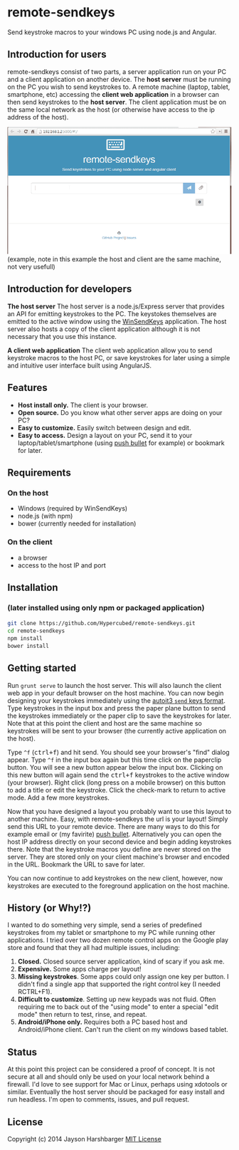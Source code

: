 # remote-sendkeys
Send keystroke macros to your windows PC using node.js and Angular.

## Introduction for users
remote-sendkeys consist of two parts, a server application run on your PC and a client application on another device.  The  **host server** must be running on the PC you wish to send keystrokes to.  A remote machine (laptop, tablet, smartphone, etc) accessing  the **client web application** in a browser can then send keystrokes to the **host server**.  The client application must be on the same local network as the host (or otherwise have access to the ip address of the host).

![alt tag](https://raw.githubusercontent.com/Hypercubed/remote-sendkeys/master/remote-sendkeys-example.gif)
(example, note in this example the host and client are the same machine, not very usefull)

## Introduction for developers

**The host server**  The host server is a node.js/Express server that provides an API for emitting keystrokes to the PC.  The keystokes themselves are emitted to the active window using the [WinSendKeys](http://ath.dcmembers.com/wb/pages/software/winsendkeys.php) application.  The host server also hosts a copy of the client application although it is not necessary that you use this instance.

**A client web application**  The client web application allow you to send keystroke macros to the host PC, or save keystrokes for later using a simple and intuitive user interface built using AngularJS.

## Features
* **Host install only.**  The client is your browser.
* **Open source.** Do you know what other server apps are doing on your PC?
* **Easy to customize.** Easily switch between design and edit.
* **Easy to access.** Design a layout on your PC, send it to your laptop/tablet/smartphone (using [push bullet](https://www.pushbullet.com/) for example) or bookmark for later.

## Requirements

### On the host
* Windows (required by WinSendKeys)
* node.js (with npm)
* bower (currently needed for installation)

### On the client
* a browser
* access to the host IP and port

## Installation
### (later installed using only npm or packaged application)

```bash
git clone https://github.com/Hypercubed/remote-sendkeys.git
cd remote-sendkeys
npm install
bower install
```

## Getting started

Run `grunt serve` to launch the host server.  This will also launch the client web app in your default browser on the host machine.  You can now begin designing your keystrokes immediately using the [autoit3 `send` keys format](https://www.autoitscript.com/autoit3/docs/functions/Send.htm).  Type keystrokes in the input box and press the paper plane button to send the keystrokes immediately or the paper clip to save the keystrokes for later.  Note that at this point the client and host are the same machine so keystrokes will be sent to your browser (the currently active application on the host).

Type `^f` (<kbd>ctrl+f</kbd>) and hit send.  You should see your browser's "find" dialog appear.  Type `^f` in the input box again but this time click on the paperclip button.  You will see a new button appear below the input box.  Clicking on this new button will again send the <kbd>ctrl+f</kbd> keystrokes to the active window (your browser).  Right click (long press on a mobile browser) on this button to add a title or edit the keystroke.  Click the check-mark to return to active mode.  Add a few more keystrokes.

Now that you have designed a layout you probably want to use this layout to another machine.  Easy, with remote-sendkeys the url is your layout!  Simply send this URL to your remote device.  There are many ways to do this for example email or (my favirite)  [push bullet](https://www.pushbullet.com/).  Alternatively you can open the host IP address directly on your second device and begin adding keystrokes there.  Note that the keystroke macros you define are never stored on the server.  They are stored only on your client machine's browser and encoded in the URL.  Bookmark the URL to save for later.

You can now continue to add keystrokes on the new client, however, now keystrokes are executed to the foreground application on the host machine.

## History (or Why!?)
I wanted to do something very simple, send a series of predefined keystrokes from my tablet or smartphone to my PC while running other applications.  I tried over two dozen remote control apps on the Google play store and found that they all had multiple issues, including:

1. **Closed.**  Closed source server application, kind of scary if you ask me.
2. **Expensive.**  Some apps charge per layout!
3. **Missing keystrokes**.   Some apps could only assign one key per button.  I didn't find a single app that supported the right control key (I needed RCTRL+F1).
4. **Difficult to customize**. Setting up new keypads was not fluid.  Often requiring me to back out of the "using mode" to enter a special "edit mode" then return to test, rinse, and repeat.
5. **Android/iPhone only.** Requires both a PC based host and Android/iPhone client.  Can't run the client on my windows based tablet.

## Status
At this point this project can be considered a proof of concept.  It is not secure at all and should only be used on your local network behind a firewall.  I'd love to see support for Mac or Linux, perhaps using xdotools or similar.  Eventually the host server should be packaged for easy install and run headless.  I'm open to comments, issues, and pull request.

## License
Copyright (c) 2014 Jayson Harshbarger
[MIT License](http://en.wikipedia.org/wiki/MIT_License)
